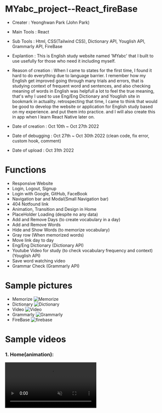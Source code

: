 # MYabc_project--React_fireBase

- Creater : Yeonghwan Park (John Park)
- Main Tools : React
- Sub Tools : Html, CSS(Tailwind CSS), Dictionary API, Youglish API, Grammarly API, FireBase
- Explantion :
This is English study website named 'MYabc' that I built to use usefully for those who need it including myself.
- Reason of creation :
When I came to states for the first time, I found it hard to do everything due to language barrier.
I remember how my English get improved going through many trials and errors, that is studying context of frequent word and sentences,
and also checking meaning of words in English was helpfull a lot to feel the true meaning,
that's why I used to use Eng/Eng Dictionary and Youglish site in bookmark in actuality.
retrospecting that time, I came to think that would be good to develop the website or application for English study based on my experience.
and put them into practice. and I will also create this in app when I learn React Native later on.

- Date of creation : Oct 10th ~ Oct 27th 2022
- Date of debugging : Oct 27th ~ Oct 30th 2022 (clean code, fix error, custom hook, comment)
- Date of upload : Oct 31th 2022

# Functions
- Responsive Website
- Login, Logout, Signup
- Login with Google, GitHub, FaceBook
- Navigation bar and Modal(Small Navigation bar)
- 404 Notfound link
- Animation, Transition and Design in Home
- PlaceHolder Loading (despite no any data)
- Add and Remove Days (to create vocabulary in a day)
- Add and Remove Words
- Hide and Show Words (to memorize vocabulary)
- Gray row (When memorized words)
- Move link day to day
- Eng/Eng Dictionary (Dictionary API)
- Youtube Video for study (to check vocabulary frequency and context) (Youglish API)
- Save word watching video
- Grammar Check (Grammarly API)

# Sample pictures
- Memorize
![Memorize](https://user-images.githubusercontent.com/106279616/199054212-1bd8130e-eea3-464c-a9c7-da1cda89983f.png)
- Dictionary
![Dictionary](https://user-images.githubusercontent.com/106279616/199054242-e7c3554e-a9b0-4a60-b113-b24017c0c362.png)
- Video
![Video](https://user-images.githubusercontent.com/106279616/199054266-3fd627b8-f399-47ab-9b14-1deb5df008f6.png)
- Grammarly
![Grammarly](https://user-images.githubusercontent.com/106279616/199054283-a6dfca30-ce8d-4cd6-babc-0eed9f2385ee.png)
- FireBase
![firebase](https://user-images.githubusercontent.com/106279616/199058144-14c6f042-3f23-4962-8616-5ba56c891354.jpg)


# Sample videos
<h3> 1. Home(animation): </h3>
<video src="https://user-images.githubusercontent.com/106279616/199087744-cd8b906d-ba6b-428e-8883-91c2e21b4265.mp4" data-canonical-src="https://user-images.githubusercontent.com/106279616/199087744-cd8b906d-ba6b-428e-8883-91c2e21b4265.mp4" controls="controls" muted="muted" class="d-block rounded-bottom-2 border-top width-fit" style="max-height:640px;" />

<h3> 2. Memorize(Add and Remove Days, Add and Remove Words): </h3>
<video src="https://user-images.githubusercontent.com/106279616/199088027-eb52e16f-ce96-494d-88b2-f9147a9da9ca.mp4" data-canonical-src="https://user-images.githubusercontent.com/106279616/199088027-eb52e16f-ce96-494d-88b2-f9147a9da9ca.mp4" controls="controls" muted="muted" class="d-block rounded-bottom-2 border-top width-fit" style="max-height:640px;" />

<h3> 3. Memorize(Hide and Show Words, Gray row, Move link day to day): </h3>
<video src="https://user-images.githubusercontent.com/106279616/199088111-e918ee2c-9519-4da1-9b67-410800fd6096.mp4" data-canonical-src="https://user-images.githubusercontent.com/106279616/199088111-e918ee2c-9519-4da1-9b67-410800fd6096.mp4" controls="controls" muted="muted" class="d-block rounded-bottom-2 border-top width-fit" style="max-height:640px;" />

<h3> 4. Dictionary, Video: </h3>
<video src="https://user-images.githubusercontent.com/106279616/199088254-461b05ad-fa3b-4fca-b823-797412cdb5c0.mp4" data-canonical-src="https://user-images.githubusercontent.com/106279616/199088254-461b05ad-fa3b-4fca-b823-797412cdb5c0.mp4" controls="controls" muted="muted" class="d-block rounded-bottom-2 border-top width-fit" style="max-height:640px;" />

<h3> 5. Grammarly, 404_Notfound: </h3>
<video src="https://user-images.githubusercontent.com/106279616/199088297-e9049d25-520a-46d0-a640-0248ff0ca84f.mp4" data-canonical-src="https://user-images.githubusercontent.com/106279616/199088297-e9049d25-520a-46d0-a640-0248ff0ca84f.mp4" controls="controls" muted="muted" class="d-block rounded-bottom-2 border-top width-fit" style="max-height:640px;" />

<h3> 6. Login, Logout, login with google,github,facebook: </h3>
<video src="https://user-images.githubusercontent.com/106279616/199088453-87a07fe3-7c62-4490-b6f6-faa98385ad9c.mp4" data-canonical-src="https://user-images.githubusercontent.com/106279616/199088453-87a07fe3-7c62-4490-b6f6-faa98385ad9c.mp4" controls="controls" muted="muted" class="d-block rounded-bottom-2 border-top width-fit" style="max-height:640px;" />

<h3> 7. Responsive Website: </h3>
<video src="https://user-images.githubusercontent.com/106279616/199088711-705eb95a-1dd4-48f5-8047-a7056816f86d.mp4" data-canonical-src="https://user-images.githubusercontent.com/106279616/199088711-705eb95a-1dd4-48f5-8047-a7056816f86d.mp4" controls="controls" muted="muted" class="d-block rounded-bottom-2 border-top width-fit" style="max-height:640px;" />
